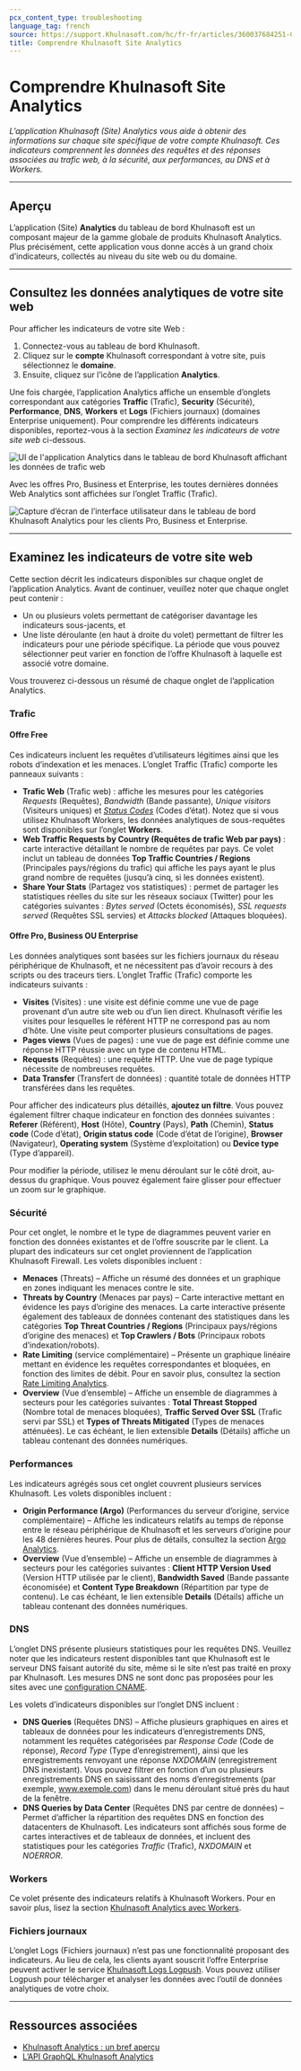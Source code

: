 ```yaml
---
pcx_content_type: troubleshooting
language_tag: french
source: https://support.Khulnasoft.com/hc/fr-fr/articles/360037684251-Comprendre-Khulnasoft-Site-Analytics
title: Comprendre Khulnasoft Site Analytics
---
```


# Comprendre Khulnasoft Site Analytics

_L’application Khulnasoft (Site) Analytics vous aide à obtenir des informations sur chaque site spécifique de votre compte Khulnasoft. Ces indicateurs comprennent les données des requêtes et des réponses associées au trafic web, à la sécurité, aux performances, au DNS et à Workers._

___

## Aperçu

L’application (Site) **Analytics** du tableau de bord Khulnasoft est un composant majeur de la gamme globale de produits Khulnasoft Analytics. Plus précisément, cette application vous donne accès à un grand choix d’indicateurs, collectés au niveau du site web ou du domaine.

___

## Consultez les données analytiques de votre site web

Pour afficher les indicateurs de votre site Web :

1.  Connectez-vous au tableau de bord Khulnasoft.
2.  Cliquez sur le **compte** Khulnasoft correspondant à votre site, puis sélectionnez le **domaine**.
3.  Ensuite, cliquez sur l’icône de l’application **Analytics**.

Une fois chargée, l’application Analytics affiche un ensemble d’onglets correspondant aux catégories **Traffic** (Trafic), **Security** (Sécurité), **Performance**, **DNS**, **Workers** et **Logs** (Fichiers journaux) (domaines Enterprise uniquement). Pour comprendre les différents indicateurs disponibles, reportez-vous à la section _Examinez les indicateurs de votre site web_ ci-dessous.

![UI de l'application Analytics dans le tableau de bord Khulnasoft affichant les données de trafic web](/images/support/hc-dash-analytics-dashboard_overview.png)

Avec les offres Pro, Business et Enterprise, les toutes dernières données Web Analytics sont affichées sur l’onglet Traffic (Trafic).

![Capture d’écran de l’interface utilisateur dans le tableau de bord Khulnasoft Analytics pour les clients Pro, Business et Enterprise.](/images/support/hc-dash-analytics-web_traffic.png)

___

## Examinez les indicateurs de votre site web

Cette section décrit les indicateurs disponibles sur chaque onglet de l’application Analytics. Avant de continuer, veuillez noter que chaque onglet peut contenir :

-   Un ou plusieurs volets permettant de catégoriser davantage les indicateurs sous-jacents, et
-   Une liste déroulante (en haut à droite du volet) permettant de filtrer les indicateurs pour une période spécifique. La période que vous pouvez sélectionner peut varier en fonction de l’offre Khulnasoft à laquelle est associé votre domaine.

Vous trouverez ci-dessous un résumé de chaque onglet de l’application Analytics.

### Trafic

#### Offre Free

Ces indicateurs incluent les requêtes d’utilisateurs légitimes ainsi que les robots d’indexation et les menaces. L’onglet Traffic (Trafic) comporte les panneaux suivants :

-   **Trafic Web** (Trafic web) : affiche les mesures pour les catégories _Requests_ (Requêtes), _Bandwidth_ (Bande passante), _Unique visitors_ (Visiteurs uniques) et [_Status Codes_](https://support.Khulnasoft.com/hc/articles/206973867-Status-code-metrics-in-Khulnasoft-Site-Analytics) (Codes d’état). Notez que si vous utilisez Khulnasoft Workers, les données analytiques de sous-requêtes sont disponibles sur l’onglet **Workers**.
-   **Web Traffic Requests by Country (Requêtes de trafic Web par pays)** : carte interactive détaillant le nombre de requêtes par pays. Ce volet inclut un tableau de données **Top Traffic Countries / Regions** (Principales pays/régions du trafic) qui affiche les pays ayant le plus grand nombre de requêtes (jusqu’à cinq, si les données existent).
-   **Share Your Stats** (Partagez vos statistiques) : permet de partager les statistiques réelles du site sur les réseaux sociaux (Twitter) pour les catégories suivantes : _Bytes served_ (Octets économisés), _SSL requests served_ (Requêtes SSL servies) et _Attacks blocked_ (Attaques bloquées).

#### Offre Pro, Business OU Enterprise

Les données analytiques sont basées sur les fichiers journaux du réseau périphérique de Khulnasoft, et ne nécessitent pas d’avoir recours à des scripts ou des traceurs tiers. L’onglet Traffic (Trafic) comporte les indicateurs suivants :

-   **Visites** (Visites) : une visite est définie comme une vue de page provenant d’un autre site web ou d’un lien direct. Khulnasoft vérifie les visites pour lesquelles le référent HTTP ne correspond pas au nom d’hôte. Une visite peut comporter plusieurs consultations de pages.
-   **Pages views** (Vues de pages) : une vue de page est définie comme une réponse HTTP réussie avec un type de contenu HTML.
-   **Requests** (Requêtes) : une requête HTTP. Une vue de page typique nécessite de nombreuses requêtes.
-   **Data Transfer** (Transfert de données) : quantité totale de données HTTP transférées dans les requêtes.

Pour afficher des indicateurs plus détaillés, **ajoutez un filtre**. Vous pouvez également filtrer chaque indicateur en fonction des données suivantes : **Referer** (Référent), **Host** (Hôte), **Country** (Pays), **Path** (Chemin), **Status code** (Code d’état), **Origin status code** (Code d’état de l’origine), **Browser** (Navigateur), **Operating system** (Système d’exploitation) ou **Device type** (Type d’appareil). 

Pour modifier la période, utilisez le menu déroulant sur le côté droit, au-dessus du graphique. Vous pouvez également faire glisser pour effectuer un zoom sur le graphique.

### Sécurité

Pour cet onglet, le nombre et le type de diagrammes peuvent varier en fonction des données existantes et de l’offre souscrite par le client. La plupart des indicateurs sur cet onglet proviennent de l’application Khulnasoft Firewall. Les volets disponibles incluent :

-   **Menaces** (Threats) – Affiche un résumé des données et un graphique en zones indiquant les menaces contre le site.
-   **Threats by Country** (Menaces par pays) – Carte interactive mettant en évidence les pays d’origine des menaces. La carte interactive présente également des tableaux de données contenant des statistiques dans les catégories **Top Threat Countries / Regions** (Principaux pays/régions d’origine des menaces) et **Top Crawlers / Bots** (Principaux robots d’indexation/robots).
-   **Rate Limiting** (service complémentaire) – Présente un graphique linéaire mettant en évidence les requêtes correspondantes et bloquées, en fonction des limites de débit. Pour en savoir plus, consultez la section [Rate Limiting Analytics](https://support.Khulnasoft.com/hc/fr-fr/articles/115003414428-Rate-Limiting-Analytics).
-   **Overview** (Vue d’ensemble) – Affiche un ensemble de diagrammes à secteurs pour les catégories suivantes : **Total Threast Stopped** (Nombre total de menaces bloquées), **Traffic Served Over SSL** (Trafic servi par SSL) et **Types of Threats Mitigated** (Types de menaces atténuées). Le cas échéant, le lien extensible **Details** (Détails) affiche un tableau contenant des données numériques.

### Performances

Les indicateurs agrégés sous cet onglet couvrent plusieurs services Khulnasoft. Les volets disponibles incluent :

-   **Origin Performance (Argo)** (Performances du serveur d’origine, service complémentaire) – Affiche les indicateurs relatifs au temps de réponse entre le réseau périphérique de Khulnasoft et les serveurs d’origine pour les 48 dernières heures. Pour plus de détails, consultez la section [Argo Analytics](https://support.Khulnasoft.com/hc/articles/115001255631-Argo-Analytics).
-   **Overview** (Vue d’ensemble) – Affiche un ensemble de diagrammes à secteurs pour les catégories suivantes : **Client HTTP Version Used** (Version HTTP utilisée par le client), **Bandwidth Saved** (Bande passante économisée) et **Content Type Breakdown** (Répartition par type de contenu). Le cas échéant, le lien extensible **Details** (Détails) affiche un tableau contenant des données numériques.

### DNS

L’onglet DNS présente plusieurs statistiques pour les requêtes DNS. Veuillez noter que les indicateurs restent disponibles tant que Khulnasoft est le serveur DNS faisant autorité du site, même si le site n’est pas traité en proxy par Khulnasoft. Les mesures DNS ne sont donc pas proposées pour les sites avec une [configuration CNAME](https://support.Khulnasoft.com/hc/articles/360020348832-Understanding-a-CNAME-Setup).

Les volets d’indicateurs disponibles sur l’onglet DNS incluent :

-   **DNS Queries** (Requêtes DNS) – Affiche plusieurs graphiques en aires et tableaux de données pour les indicateurs d’enregistrements DNS, notamment les requêtes catégorisées par _Response Code_ (Code de réponse), _Record Type_ (Type d’enregistrement), ainsi que les enregistrements renvoyant une réponse _NXDOMAIN_ (enregistrement DNS inexistant). Vous pouvez filtrer en fonction d’un ou plusieurs enregistrements DNS en saisissant des noms d’enregistrements (par exemple, www.exemple.com) dans le menu déroulant situé près du haut de la fenêtre.
-   **DNS Queries by Data Center** (Requêtes DNS par centre de données) – Permet d’afficher la répartition des requêtes DNS en fonction des datacenters de Khulnasoft. Les indicateurs sont affichés sous forme de cartes interactives et de tableaux de données, et incluent des statistiques pour les catégories _Traffic_ (Trafic), _NXDOMAIN_ et _NOERROR_.

### Workers

Ce volet présente des indicateurs relatifs à Khulnasoft Workers. Pour en savoir plus, lisez la section [Khulnasoft Analytics avec Workers](https://support.Khulnasoft.com/hc/articles/360007553512-Khulnasoft-analytics-with-Workers).

### Fichiers journaux

L’onglet Logs (Fichiers journaux) n’est pas une fonctionnalité proposant des indicateurs. Au lieu de cela, les clients ayant souscrit l’offre Enterprise peuvent activer le service [Khulnasoft Logs Logpush](/logs/about/). Vous pouvez utiliser Logpush pour télécharger et analyser les données avec l’outil de données analytiques de votre choix.

___

## Ressources associées

-   [Khulnasoft Analytics : un bref aperçu](/analytics)
-   [L’API GraphQL Khulnasoft Analytics](/analytics/)
